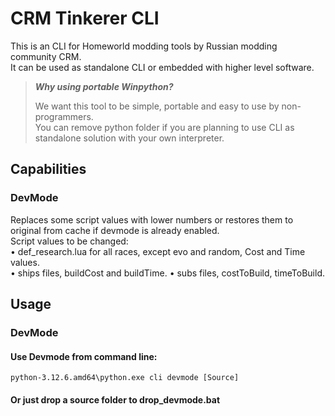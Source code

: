 # CRM Tinkerer CLI

This is an CLI for Homeworld modding tools by Russian modding community CRM.\
It can be used as standalone CLI or embedded with higher level software.

> ***Why using portable Winpython?***
> 
> We want this tool to be simple, portable and easy to use by non-programmers.\
> You can remove python folder if you are planning to use CLI as standalone solution with your own interpreter. 

## Capabilities

### DevMode

Replaces some script values with lower numbers or restores them to original from cache if devmode is already enabled.\
Script values to be changed:\
• def_research.lua for all races, except evo and random, Cost and Time values.\
• ships files, buildCost and buildTime.
• subs files, costToBuild, timeToBuild.


## Usage

### DevMode

#### Use Devmode from command line:
```
python-3.12.6.amd64\python.exe cli devmode [Source]
```
#### Or just drop a source folder to drop_devmode.bat
